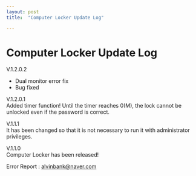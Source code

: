 ```yaml
---
layout: post
title:  "Computer Locker Update Log"

---
```


# Computer Locker Update Log  

V.1.2.0.2    
- Dual monitor error fix
- Bug fixed

V.1.2.0.1  
Added timer function! Until the timer reaches 0(M), the lock cannot be unlocked even if the password is correct.    

V.1.1.1  
It has been changed so that it is not necessary to run it with administrator privileges.  

V.1.1.0  
Computer Locker has been released!  

Error Report : alvinbank@naver.com
